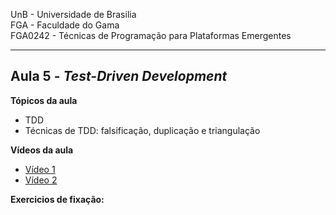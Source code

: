
UnB - Universidade de Brasilia  
FGA - Faculdade do Gama  
FGA0242 - Técnicas de Programação para Plataformas Emergentes

---

## Aula 5 - _Test-Driven Development_

**Tópicos da aula**
- TDD 
- Técnicas de TDD: falsificação, duplicação e triangulação

**Vídeos da aula**
- [Vídeo 1](https://youtu.be/flx-uW7U8mc) 
- [Vídeo 2](https://youtu.be/qVCZUg68Rls)

**Exercicios de fixação:**


